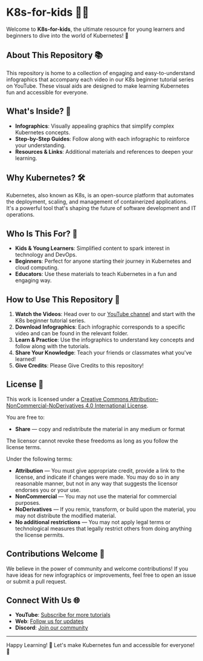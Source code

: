 # K8s-for-kids 🎨🚀

Welcome to **K8s-for-kids**, the ultimate resource for young learners and beginners to dive into the world of Kubernetes! 🌟

## About This Repository 📚

This repository is home to a collection of engaging and easy-to-understand infographics that accompany each video in our K8s beginner tutorial series on YouTube. These visual aids are designed to make learning Kubernetes fun and accessible for everyone.

## What's Inside? 🧐

- **Infographics**: Visually appealing graphics that simplify complex Kubernetes concepts.
- **Step-by-Step Guides**: Follow along with each infographic to reinforce your understanding.
- **Resources & Links**: Additional materials and references to deepen your learning.

## Why Kubernetes? 🛠️

Kubernetes, also known as K8s, is an open-source platform that automates the deployment, scaling, and management of containerized applications. It's a powerful tool that's shaping the future of software development and IT operations.

## Who Is This For? 🎯

- **Kids & Young Learners**: Simplified content to spark interest in technology and DevOps.
- **Beginners**: Perfect for anyone starting their journey in Kubernetes and cloud computing.
- **Educators**: Use these materials to teach Kubernetes in a fun and engaging way.

## How to Use This Repository 🚀

1. **Watch the Videos**: Head over to our [YouTube channel](https://www.youtube.com/channel/UCN4fELPxNvqoYlcfmgqlzCw) and start with the K8s beginner tutorial series.
2. **Download Infographics**: Each infographic corresponds to a specific video and can be found in the relevant folder.
3. **Learn & Practice**: Use the infographics to understand key concepts and follow along with the tutorials.
4. **Share Your Knowledge**: Teach your friends or classmates what you've learned!
5. **Give Credits**: Please Give Credits to this repository!

## License 📜

This work is licensed under a [Creative Commons Attribution-NonCommercial-NoDerivatives 4.0 International License](https://creativecommons.org/licenses/by-nc-nd/4.0/).

You are free to:

- **Share** — copy and redistribute the material in any medium or format

The licensor cannot revoke these freedoms as long as you follow the license terms.

Under the following terms:

- **Attribution** — You must give appropriate credit, provide a link to the license, and indicate if changes were made. You may do so in any reasonable manner, but not in any way that suggests the licensor endorses you or your use.
- **NonCommercial** — You may not use the material for commercial purposes.
- **NoDerivatives** — If you remix, transform, or build upon the material, you may not distribute the modified material.
- **No additional restrictions** — You may not apply legal terms or technological measures that legally restrict others from doing anything the license permits.

## Contributions Welcome 🤝

We believe in the power of community and welcome contributions! If you have ideas for new infographics or improvements, feel free to open an issue or submit a pull request.

## Connect With Us 🌐

- **YouTube**: [Subscribe for more tutorials](https://www.youtube.com/channel/UCN4fELPxNvqoYlcfmgqlzCw)
- **Web**: [Follow us for updates](https://nimesha.online)
- **Discord**: [Join our community](https://discord.gg/rJ8S2nAE)

---

Happy Learning! 🎉 Let's make Kubernetes fun and accessible for everyone! 🚀
